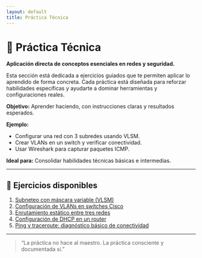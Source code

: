 ```yaml
---
layout: default
title: Práctica Técnica
---
```


# 🧪 Práctica Técnica  
**Aplicación directa de conceptos esenciales en redes y seguridad.**

Esta sección está dedicada a ejercicios guiados que te permiten aplicar lo aprendido de forma concreta. Cada práctica está diseñada para reforzar habilidades específicas y ayudarte a dominar herramientas y configuraciones reales.


**Objetivo:** Aprender haciendo, con instrucciones claras y resultados esperados.

**Ejemplo:**
- Configurar una red con 3 subredes usando VLSM.
- Crear VLANs en un switch y verificar conectividad.
- Usar Wireshark para capturar paquetes ICMP.

**Ideal para:** Consolidar habilidades técnicas básicas e intermedias.

---

## 🧩 Ejercicios disponibles

1. [Subneteo con máscara variable (VLSM)](subneteo/subneteo1.md)
2. [Configuración de VLANs en switches Cisco](vlans/vlan1.md)
3. [Enrutamiento estático entre tres redes](routing/routing1.md)
4. [Configuración de DHCP en un router](dhcp/dhcp1.md)
5. [Ping y traceroute: diagnóstico básico de conectividad](ping/ping1.md)

---


> “La práctica no hace al maestro. La práctica consciente y documentada sí.”
